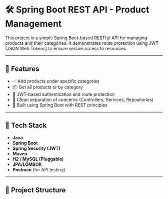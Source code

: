 # 🛠️ Spring Boot REST API - Product Management

This project is a simple Spring Boot-based RESTful API for managing products and their categories. It demonstrates route protection using JWT (JSON Web Tokens) to ensure secure access to resources.

---

## 🚀 Features

- ✅ Add products under specific categories
- 📦 Get all products or by category
- 🔐 JWT-based authentication and route protection
- 🧩 Clean separation of concerns (Controllers, Services, Repositories)
- 🌱 Built using Spring Boot with REST principles

---

## 🔧 Tech Stack

- **Java**
- **Spring Boot**
- **Spring Security (JWT)**
- **Maven**
- **H2 / MySQL (Pluggable)**
- **JPA/LOMBOK**
- **Postman** (for API testing)

---

## 📂 Project Structure

